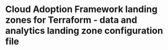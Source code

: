 # Cloud Adoption Framework landing zones for Terraform - data and analytics landing zone configuration file